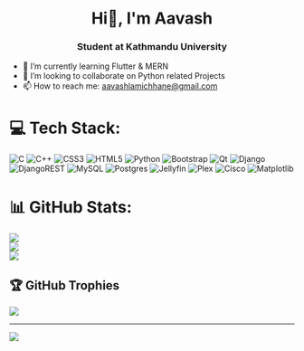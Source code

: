 <!-- ### Hi there 👋 -->
<h1 align="center">Hi👋, I'm Aavash</h1>
<h3 align="center">Student at Kathmandu University</h3> 

- 🌱 I’m currently learning Flutter & MERN
- 👯 I’m looking to collaborate on Python related Projects
- 📫 How to reach me: aavashlamichhane@gmail.com

<!-- ## 🌐 Socials:
[![Reddit](https://img.shields.io/badge/Reddit-%23FF4500.svg?logo=Reddit&logoColor=white)](https://reddit.com/user/gahararagi)  -->

# 💻 Tech Stack:
![C](https://img.shields.io/badge/c-%2300599C.svg?style=plastic&logo=c&logoColor=white) ![C++](https://img.shields.io/badge/c++-%2300599C.svg?style=plastic&logo=c%2B%2B&logoColor=white) ![CSS3](https://img.shields.io/badge/css3-%231572B6.svg?style=plastic&logo=css3&logoColor=white) ![HTML5](https://img.shields.io/badge/html5-%23E34F26.svg?style=plastic&logo=html5&logoColor=white) ![Python](https://img.shields.io/badge/python-3670A0?style=plastic&logo=python&logoColor=ffdd54) ![Bootstrap](https://img.shields.io/badge/bootstrap-%238511FA.svg?style=plastic&logo=bootstrap&logoColor=white) ![Qt](https://img.shields.io/badge/Qt-%23217346.svg?style=plastic&logo=Qt&logoColor=white) ![Django](https://img.shields.io/badge/django-%23092E20.svg?style=plastic&logo=django&logoColor=white) ![DjangoREST](https://img.shields.io/badge/DJANGO-REST-ff1709?style=plastic&logo=django&logoColor=white&color=ff1709&labelColor=gray) ![MySQL](https://img.shields.io/badge/mysql-%2300000f.svg?style=plastic&logo=mysql&logoColor=white) ![Postgres](https://img.shields.io/badge/postgres-%23316192.svg?style=plastic&logo=postgresql&logoColor=white) ![Jellyfin](https://img.shields.io/badge/jellyfin-%23000B25.svg?style=plastic&logo=Jellyfin&logoColor=00A4DC) ![Plex](https://img.shields.io/badge/plex-%23E5A00D.svg?style=plastic&logo=plex&logoColor=white) ![Cisco](https://img.shields.io/badge/cisco-%23049fd9.svg?style=plastic&logo=cisco&logoColor=black) ![Matplotlib](https://img.shields.io/badge/Matplotlib-%23ffffff.svg?style=plastic&logo=Matplotlib&logoColor=black)
# 📊 GitHub Stats:
![](https://github-readme-stats.vercel.app/api?username=aavashlamichhane&theme=dracula&hide_border=false&include_all_commits=true&count_private=true)<br/>
![](https://github-readme-streak-stats.herokuapp.com/?user=aavashlamichhane&theme=dracula&hide_border=false)<br/>
![](https://github-readme-stats.vercel.app/api/top-langs/?username=aavashlamichhane&theme=dracula&hide_border=false&include_all_commits=true&count_private=true&layout=compact)

## 🏆 GitHub Trophies
![](https://github-profile-trophy.vercel.app/?username=aavashlamichhane&theme=radical&no-frame=false&no-bg=true&margin-w=4)

<!-- ### 🔝 Top Contributed Repo
![](https://github-contributor-stats.vercel.app/api?username=aavashlamichhane&limit=5&theme=dark&combine_all_yearly_contributions=true) -->

---
[![](https://visitcount.itsvg.in/api?id=aavashlamichhane&icon=0&color=0)](https://visitcount.itsvg.in)


<!--
**aavashlamichhane/aavashlamichhane** is a ✨ _special_ ✨ repository because its `README.md` (this file) appears on your GitHub profile.

Here are some ideas to get you started:

- 🔭 I’m currently working on ...
- 🌱 I’m currently learning ...
- 👯 I’m looking to collaborate on ...
- 🤔 I’m looking for help with ...
- 💬 Ask me about ...
- 📫 How to reach me: ...
- 😄 Pronouns: ...
- ⚡ Fun fact: ...
-->